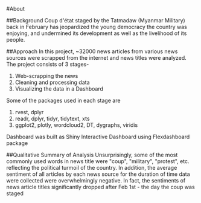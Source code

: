 #About

##Background
Coup d'état staged by the Tatmadaw (Myanmar Military) back in February has jeopardized the young democracy the country was enjoying, and undermined its development as well as the livelihood of its people.

##Approach
In this project, ~32000 news articles from various news sources were scrapped from the internet and news titles were analyzed.  The project consists of 3 stages-   
1. Web-scrapping the news  
2. Cleaning and processing data  
3. Visualizing the data in a Dashboard  

Some of the packages used in each stage are  
1. rvest, dplyr  
2. readr, dplyr, tidyr, tidytext, xts  
3. ggplot2, plotly, wordcloud2, DT, dygraphs, viridis  

Dashboard was built as Shiny Interactive Dashboard using Flexdashboard package

##Qualitative Summary of Analysis
Unsurprisingly, some of the most commonly used words in news title were "coup", "military", "protest", etc. reflecting the political turmoil of the country. In addition, the average sentiment of all articles by each news source for the duration of time data were collected were overwhelmingly negative. In fact, the sentiments of news article titles significantly dropped after Feb 1st - the day the coup was staged
